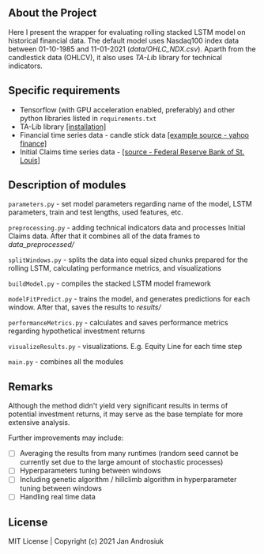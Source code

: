 ## About the Project

Here I present the wrapper for evaluating rolling stacked LSTM model on historical financial data. The default model uses Nasdaq100 index data between 01-10-1985 and 11-01-2021 (*data/OHLC_NDX.csv*). Aparth from the candlestick data (OHLCV), it also uses *TA-Lib* library for technical indicators.

## Specific requirements

- Tensorflow (with GPU acceleration enabled, preferably) and other python libraries listed in `requirements.txt`
- TA-Lib library [[installation]](https://blog.quantinsti.com/install-ta-lib-python/)
- Financial time series data - candle stick data [[example source - yahoo finance]](https://finance.yahoo.com/quote/%5ENDX/history?p=%5ENDX)
- Initial Claims time series data - [[source - Federal Reserve Bank of St. Louis]](https://fred.stlouisfed.org/series/ICSA)

## Description of modules

`parameters.py` - set model parameters regarding name of the model, LSTM parameters, train and test lengths, used features, etc.

`preprocessing.py` - adding technical indicators data and processes Initial Claims data. After that it combines all of the data frames to *data_preprocessed/*

`splitWindows.py` - splits the data into equal sized chunks prepared for the rolling LSTM, calculating performance metrics, and visualizations

`buildModel.py` - compiles the stacked LSTM model framework

`modelFitPredict.py` - trains the model, and generates predictions for each window. After that, saves the results to *results/*

`performanceMetrics.py` - calculates and saves performance metrics regarding hypothetical investment returns

`visualizeResults.py` - visualizations. E.g. Equity Line for each time step

`main.py` - combines all the modules

## Remarks

Although the method didn't yield very significant results in terms of potential investment returns, it may serve as the base template for more extensive analysis.

Further improvements may include:

- [ ] Averaging the results from many runtimes (random seed cannot be currently set due to the large amount of stochastic processes)
- [ ] Hyperparameters tuning between windows
- [ ] Including genetic algorithm / hillclimb algorithm in hyperparameter tuning between windows
- [ ] Handling real time data

## License

MIT License | Copyright (c) 2021 Jan Androsiuk
